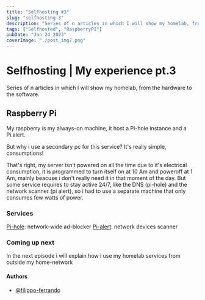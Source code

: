 ```yaml
---
title: "Selfhosting #3"
slug: "selfhosting-3"
description: "Series of n articles in which I will show my homelab, from the hardware to the software."
tags: ["Selfhosted", "RaspberryPI"]
pubDate: "Jan 24 2023"
coverImage: "./post_img7.png"
---
```

# Selfhosting | My experience pt.3

Series of n articles in which I will show my homelab, from the hardware to the software.

## Raspberry Pi
My raspberry is my always-on machine, it host a Pi-hole instance and a Pi.alert.

But why i use a secondary pc for this service? It's really simple, consumptions!

That's right, my server isn't powered on all the time due to it's electrical consumption, it is programmed to turn itself on at 10 Am and poweroff at 1 Am, mainly beacuse i don't really need it in that moment of the day.
But some service requires to stay active 24/7, like the DNS (pi-hole) and the network scanner (pi alert), so i had to use a separate machine that only consumes few watts of power.

### Services
[Pi-hole](https://pi-hole.net/): network-wide ad-blocker
[Pi-alert](https://github.com/pucherot/Pi.Alert): network devices scanner


### Coming up next

In the next episode i will explain how i use my homelab services from outside my home-network

#### Authors

- [@filippo-ferrando](https://www.github.com/filippo-ferrando)
